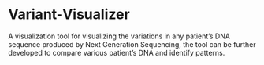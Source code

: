 # Variant-Visualizer
A visualization tool for visualizing the variations in any patient’s DNA sequence produced by Next Generation Sequencing, the tool can be further developed to compare various patient’s DNA and identify patterns.
